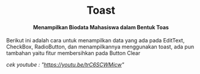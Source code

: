 <h1 align="center">Toast</h1>
<h4 align="center">Menampilkan Biodata Mahasiswa dalam Bentuk Toas</h4>

Berikut ini adalah cara untuk menampilkan data yang ada pada EditText, CheckBox, RadioButton, dan menampilkannya menggunakan toast, ada pun tambahan yaitu fitur membersihkan pada Button Clear

<i>cek youtube : "<a>https://youtu.be/trC6SCWMicw</a>"</i> 
